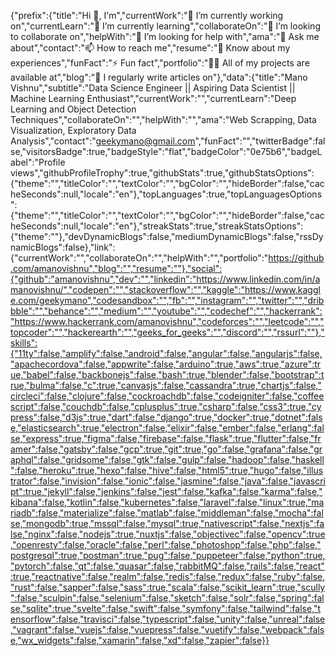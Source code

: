 
{"prefix":{"title":"Hi 👋, I'm","currentWork":"🔭 I’m currently working on","currentLearn":"🌱 I’m currently learning","collaborateOn":"👯 I’m looking to collaborate on","helpWith":"🤝 I’m looking for help with","ama":"💬 Ask me about","contact":"📫 How to reach me","resume":"📄 Know about my experiences","funFact":"⚡ Fun fact","portfolio":"👨‍💻 All of my projects are available at","blog":"📝 I regularly write articles on"},"data":{"title":"Mano Vishnu","subtitle":"Data Science Engineer || Aspiring Data Scientist || Machine Learning Enthusiast","currentWork":"","currentLearn":"Deep Learning and Object Detection Techniques","collaborateOn":"","helpWith":"","ama":"Web Scrapping, Data Visualization, Exploratory Data Analysis","contact":"geekymano@gmail.com","funFact":"","twitterBadge":false,"visitorsBadge":true,"badgeStyle":"flat","badgeColor":"0e75b6","badgeLabel":"Profile views","githubProfileTrophy":true,"githubStats":true,"githubStatsOptions":{"theme":"","titleColor":"","textColor":"","bgColor":"","hideBorder":false,"cacheSeconds":null,"locale":"en"},"topLanguages":true,"topLanguagesOptions":{"theme":"","titleColor":"","textColor":"","bgColor":"","hideBorder":false,"cacheSeconds":null,"locale":"en"},"streakStats":true,"streakStatsOptions":{"theme":""},"devDynamicBlogs":false,"mediumDynamicBlogs":false,"rssDynamicBlogs":false},"link":{"currentWork":"","collaborateOn":"","helpWith":"","portfolio":"https://github.com/amanovishnu","blog":"","resume":""},"social":{"github":"amanovishnu","dev":"","linkedin":"https://www.linkedin.com/in/amanovishnu/","codepen":"","stackoverflow":"","kaggle":"https://www.kaggle.com/geekymano","codesandbox":"","fb":"","instagram":"","twitter":"","dribbble":"","behance":"","medium":"","youtube":"","codechef":"","hackerrank":"https://www.hackerrank.com/amanovishnu","codeforces":"","leetcode":"","topcoder":"","hackerearth":"","geeks_for_geeks":"","discord":"","rssurl":""},"skills":{"11ty":false,"amplify":false,"android":false,"angular":false,"angularjs":false,"apachecordova":false,"appwrite":false,"arduino":true,"aws":true,"azure":true,"babel":false,"backbonejs":false,"bash":true,"blender":false,"bootstrap":true,"bulma":false,"c":true,"canvasjs":false,"cassandra":true,"chartjs":false,"circleci":false,"clojure":false,"cockroachdb":false,"codeigniter":false,"coffeescript":false,"couchdb":false,"cplusplus":true,"csharp":false,"css3":true,"cypress":false,"d3js":true,"dart":false,"django":true,"docker":true,"dotnet":false,"elasticsearch":true,"electron":false,"elixir":false,"ember":false,"erlang":false,"express":true,"figma":false,"firebase":false,"flask":true,"flutter":false,"framer":false,"gatsby":false,"gcp":true,"git":true,"go":false,"grafana":false,"graphql":false,"gridsome":false,"gtk":false,"gulp":false,"hadoop":false,"haskell":false,"heroku":true,"hexo":false,"hive":false,"html5":true,"hugo":false,"illustrator":false,"invision":false,"ionic":false,"jasmine":false,"java":false,"javascript":true,"jekyll":false,"jenkins":false,"jest":false,"kafka":false,"karma":false,"kibana":false,"kotlin":false,"kubernetes":false,"laravel":false,"linux":true,"mariadb":false,"materialize":false,"matlab":false,"middleman":false,"mocha":false,"mongodb":true,"mssql":false,"mysql":true,"nativescript":false,"nextjs":false,"nginx":false,"nodejs":true,"nuxtjs":false,"objectivec":false,"opencv":true,"openresty":false,"oracle":false,"perl":false,"photoshop":false,"php":false,"postgresql":true,"postman":true,"pug":false,"puppeteer":false,"python":true,"pytorch":false,"qt":false,"quasar":false,"rabbitMQ":false,"rails":false,"react":true,"reactnative":false,"realm":false,"redis":false,"redux":false,"ruby":false,"rust":false,"sapper":false,"sass":true,"scala":false,"scikit_learn":true,"scully":false,"sculpin":false,"selenium":false,"sketch":false,"solr":false,"spring":false,"sqlite":true,"svelte":false,"swift":false,"symfony":false,"tailwind":false,"tensorflow":false,"travisci":false,"typescript":false,"unity":false,"unreal":false,"vagrant":false,"vuejs":false,"vuepress":false,"vuetify":false,"webpack":false,"wx_widgets":false,"xamarin":false,"xd":false,"zapier":false}}
